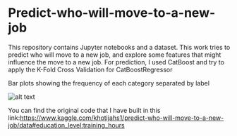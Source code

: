 # Predict-who-will-move-to-a-new-job

This repository contains Jupyter notebooks and a dataset. This work tries to predict who will move to a new job, 
and explore some features that might influence the move to a new job. For prediction, I used CatBoost and try to apply the K-Fold Cross Validation for CatBoostRegressor



Bar plots
showing the frequency of each category separated by label

![alt text](https://www.kaggleusercontent.com/kf/51295011/eyJhbGciOiJkaXIiLCJlbmMiOiJBMTI4Q0JDLUhTMjU2In0..-emWSiCKVRbloFKFKdn-WA.o6dStzShky4qlGRc5S7jVZ9FTmU1Giv6rbvKpEsbjkvw8QhOsRxNsyv4NRvFM0ZLW276juK2c44kFDT7TTY2j_6nfoBMkb_k8HBXQPxeetncxz7JVCBBAP-PzbEPu71jpzytOGUpBs3JAl7EVQZu91hmImrKeM9y04h3fZE7uw6WRTJSMgUSUpaQMCiCqHDMcTtW9TrYak2Z0xzgnABhOFZbMVfWvhJxioNxppJelbjRWTMzULavFqhRq-l0OaPRjHoPFEqio_HZqeDNrGNelw72b3Aj9rR4OYsTbRT5L-2rt4aoT1puEIsOWih3im7Kwh4FygboPU5B4lpD2yKv_x9sMgiHUcOx-bpWvRT7CKAYYdojPS2VF7hoyUagTIlysbEyL8NDLxugkC6Sg6w-6VWyJiBuTgI2T5zmKdHvtylN1E3PpPq6BJkqYLaBsrdWpZvZacxPfKE56BKQ8OD_WZz_k8S-p4koonSncoKIy99mRG2cLOzx84ZkhCrV7YicPpmDT6_kWJ6SMFLxfG2MP7GjmlGkpYz8HqjOqpywJmM6Sha76UGjjaSe1MoOa0IjSOeMj27tdhw0XEWOPm5yD6YYl7K5g0tnRJ4cYRTDg13wX3q2MAMPtfCT4tla9ZqEwX6coZ2fVm9VNfEIjKsc412jc0U_IPooVc4xz7L3ifs.qwSnabGv--_tFcWJrVt74g/__results___files/__results___8_0.png)



You can find the original code that I have built in this link:https://www.kaggle.com/khotijahs1/predict-who-will-move-to-a-new-job/data#education_level:training_hours
